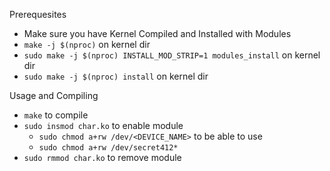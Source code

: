 Prerequesites
* Make sure you have Kernel Compiled and Installed with Modules
* `make -j $(nproc)` on kernel dir
* `sudo make -j $(nproc) INSTALL_MOD_STRIP=1 modules_install` on kernel dir 
* `sudo make -j $(nproc) install` on kernel dir

Usage and Compiling
* `make` to compile
* `sudo insmod char.ko` to enable module
  * `sudo chmod a+rw /dev/<DEVICE_NAME>` to be able to use
  * `sudo chmod a+rw /dev/secret412*`
* `sudo rmmod char.ko` to remove module

